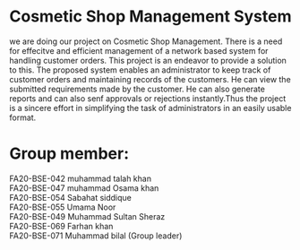 # Cosmetic Shop Management System
we are doing our project on Cosmetic Shop Management. There is a need for effecitve and efficient management of a network based system for handling customer orders.
This project is an endeavor to provide a solution to this. The proposed system enables an administrator to keep track of customer orders and maintaining records of the customers. He can view the submitted requirements made by the customer. He can also generate reports and can also senf approvals or rejections instantly.Thus the project is a sincere effort in simplifying the task of administrators in an easily usable format.

# Group member:
FA20-BSE-042 muhammad talah khan <br>
FA20-BSE-047 muhammad Osama khan<br>
FA20-BSE-054 Sabahat siddique<br>
FA20-BSE-055 Umama Noor<br>
FA20-BSE-049 Muhammad Sultan Sheraz<br>
FA20-BSE-069 Farhan khan <br>
FA20-BSE-071 Muhammad bilal (Group leader) <br>
